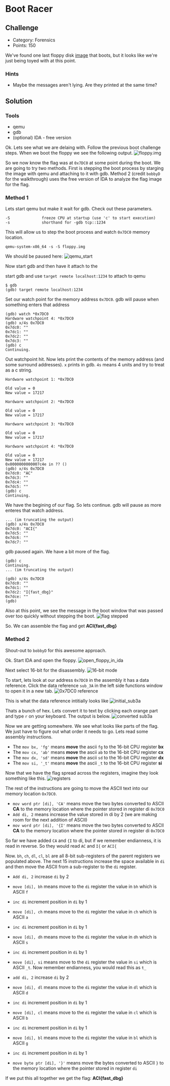 
# Boot Racer

## Challenge
* Category: Forensics
* Points: 150

We've found one last floppy disk [image](https://challenge.acictf.com/static/f9e5870daff8022a93badbe9e11ffa82/files.tar.gz) that boots, but it looks like we're just being toyed with at this point.

### Hints
* Maybe the messages aren't lying. Are they printed at the same time?


## Solution

### Tools
* qemu
* gdb
* (optional) IDA - free version



Ok. Lets see what we are delaing with. Follow the previous boot challenge steps. When we boot the floppy we see the following output.
![floppy.img](images/boot_screenshot.png)

So we now know the flag was at `0x7DC0` at some point during the boot. We are going to try two methods. First is stepping the boot process by starging the image with qemu and attaching to it with gdb. Method 2 (credit `bobbyD` for the walkthrough) uses the free version of IDA to analyze the flag image for the flag.

### Method 1

Lets start qemu but make it wait for gdb. Check out these parameters.
```
-S              freeze CPU at startup (use 'c' to start execution)
-s              shorthand for -gdb tcp::1234
```
This will allow us to step the boot process and watch `0x7DC0` memory location.
```
qemu-system-x86_64 -s -S floppy.img
```
We should be paused here:
![qemu_start](images/qemu_start.png)

Now start gdb and then have it attach to the

start gdb and use `target remote localhost:1234` to attach to qemu
```
$ gdb
(gdb) target remote localhost:1234
```
Set our watch point for the memory address `0x7DC0`. gdb will pause when something enters that address
```
(gdb) watch *0x7DC0
Hardware watchpoint 4: *0x7DC0
(gdb) x/4s 0x7DC0
0x7dc0: ""
0x7dc1: ""
0x7dc2: ""
0x7dc3: ""
(gdb) c
Continuing.
```

Out watchpoint hit. Now lets print the contents of the memory address (and some surround addresses). `x` prints in gdb. `4s` means 4 units and try to treat as a c string.
```
Hardware watchpoint 1: *0x7DC0

Old value = 0
New value = 17217

Hardware watchpoint 2: *0x7DC0

Old value = 0
New value = 17217

Hardware watchpoint 3: *0x7DC0

Old value = 0
New value = 17217

Hardware watchpoint 4: *0x7DC0

Old value = 0
New value = 17217
0x0000000000007c4e in ?? ()
(gdb) x/4s 0x7DC0
0x7dc0: "AC"
0x7dc3: ""
0x7dc4: ""
0x7dc5: ""
(gdb) c
Continuing.
```

We have the begining of our flag. So lets continue. gdb will pause as more enteres that watch address.
```
... (im truncating the output)
(gdb) x/4s 0x7DC0
0x7dc0: "ACI{"
0x7dc5: ""
0x7dc6: ""
0x7dc7: ""
```

gdb paused again. We have a bit more of the flag.

```
(gdb) c
Continuing.
... (im truncating the output)

(gdb) x/4s 0x7DC0
0x7dc0: ""
0x7dc1: ""
0x7dc2: "I{fast_dbg}"
0x7dce: ""
(gdb)
```
Also at this point, we see the message in the boot window that was passed over too quickly without stepping the boot.
![flag stepped](images/flag_stepped.png)

So. We can assemble the flag and get **ACI{fast_dbg}**

### Method 2

Shout-out to `bobbyD` for this awesome approach.

Ok. Start IDA and open the floppy.
![open_floppy_in_ida](images/open_floppy_in_ida.png)

Next select 16-bit for the disassembly.
![16-bit mode](images/16-bit_mode.png)

To start, lets look at our address `0x7DC0` in the assembly it has a data reference. Click the data reference `sub_3A` in the left side functions window to open it in a new tab.
![0x7DC0 reference](images/0x7DC0_reference.png)

This is what the data reference intitially looks like
![initial_sub3a](images/initial_sub_3A.png)

Thats a bunch of hex. Lets convert it to text by clicking each orange part and type `r` on your keyboard. The output is below.
![converted sub3a](images/convert_sub3A.png)

Now we are getting somewhere. We see what looks like parts of the flag. We just have to figure out what order it needs to go. Lets read some assembly instructions.

* The `mov bx, 'fg'` means **move** the ascii `fg` to the 16-bit CPU register **bx**
* The `mov cx, 'ab'` means **move** the ascii `ab` to the 16-bit CPU register **cx**
* The `mov dx, 'sd'` means **move** the ascii `sd` to the 16-bit CPU register **dx**
* The `mov si, '_t'` means **move** the ascii `_t` to the 16-bit CPU register **si**

Now that we have the flag spread across the registers, imagine they look something like this.
![registers](images/registers.png)

The rest of the instructions are going to move the ASCII text into our memory location `Ox7DC0`.
* `mov word ptr [di], 'CA'` means move the two bytes converted to ASCII **CA** to the memory location where the pointer stored in register di `0x7DC0`
* `Add di, 2` means increase the value stored in di by 2 (we are making room for the next addition of ASCII)
* `mov word ptr [di], '{I'` means move the two bytes converted to ASCII **CA** to the memory location where the pointer stored in register di `0x7DC0`

So far we have added `CA` and `{I` to di, but if we remember endianness, it is read in reverse. So they would read `AC` and `I{` or `ACI{`

Now. `bh`, `ch`, `dl`, `cl`, `bl` are all 8-bit sub-registers of the parent registers we populated above. The next 15 instructions increase the space available in `di` and then move the ASCII from a sub-register to the `di` register.
* `Add di, 2` increase `di` by 2

* `move [di], bh` means move to the `di` register the value in `bh` which is ASCII `f`

* `inc di` increment position in `di` by 1

* `move [di], ch` means move to the `di` register the value in `ch` which is ASCII `a`

* `inc di` increment position in `di` by 1

* `move [di], dh` means move to the `di` register the value in `dh` which is ASCII `s`

* `inc di` increment position in `di` by 1

* `move [di], si` means move to the `di` register the value in `si` which is ASCII `_t`. Now remember endianness, you would read this as `t_`

* `add di, 2` increase `di` by 2

* `move [di], dl` means move to the `di` register the value in `dl` which is ASCII `d`

* `inc di` increment position in `di` by 1

* `move [di], cl` means move to the `di` register the value in `cl` which is ASCII `b`

* `inc di` increment position in `di` by 1

* `move [di], bl` means move to the `di` register the value in `bl` which is ASCII `g`

* `inc di` increment position in `di` by 1

* `move byte ptr [di], '}'` means move the bytes converted to ASCII `}` to the memory location where the pointer stored in register `di`

If we put this all together we get the flag: **ACI{fast_dbg}**
